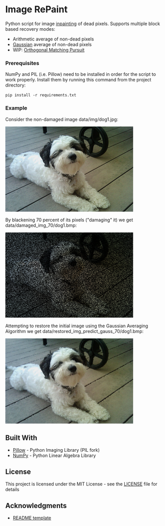# Image RePaint

Python script for image [inpainting](https://en.wikipedia.org/wiki/Inpainting) of dead pixels.
Supports multiple block based recovery modes:

* Arithmetic average of non-dead pixels 
* [Gaussian](https://en.wikipedia.org/wiki/Gaussian_blur#Mathematics) average of non-dead pixels
* WIP: [Orthogonal Matching Pursuit](https://en.wikipedia.org/wiki/Matching_pursuit)

### Prerequisites

NumPy and PIL (i.e. Pillow) need to be installed in order for the script to work properly. Install them by running this command from the project directory:

```
pip install -r requirements.txt
```

### Example

Consider the non-damaged image data/img/dog1.jpg:

<img src="data/img/dog1.jpg" width="400" height="266" alt="image could not load">

By blackening 70 percent of its pixels ("damaging" it) we get data/damaged_img_70/dog1.bmp:

<img src="data/damaged_img_70/dog1.bmp" width="400" height="266" alt="image could not load">

Attempting to restore the initial image using the Gaussian Averaging Algorithm we get data/restored_img_predict_gauss_70/dog1.bmp:

<img src="data/restored_img_predict_gauss_70/dog1.bmp" width="400" height="266" alt="image could not load">

## Built With

* [Pillow](https://python-pillow.org/) - Python Imaging Library (PIL fork)
* [NumPy](http://www.numpy.org/) - Python Linear Algebra Library

## License

This project is licensed under the MIT License - see the [LICENSE](LICENSE) file for details

## Acknowledgments

* [README template](https://gist.github.com/PurpleBooth/109311bb0361f32d87a2)

